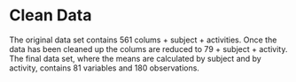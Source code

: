 # Clean Data
The original data set contains 561 colums + subject + activities. Once the data has been cleaned up the colums are reduced to 79 + subject + activity.
The final data set, where the means are calculated by subject and by activity, contains 81 variables and 180 observations.
